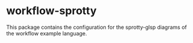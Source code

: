# workflow-sprotty

This package contains the configuration for the sprotty-glsp diagrams of the workflow example language.
